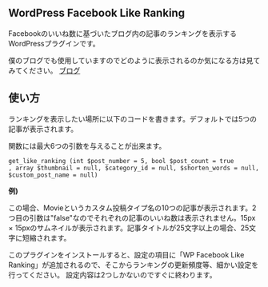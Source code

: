<h2>WordPress Facebook Like Ranking</h2>

Facebookのいいね数に基づいたブログ内の記事のランキングを表示するWordPressプラグインです。

僕のブログでも使用していますのでどのように表示されるのか気になる方は見てみてください。
<a href="http://taishikato.com/blog/" target="_blank">ブログ</a>

<h2>使い方</h2>

ランキングを表示したい場所に以下のコードを書きます。デフォルトでは5つの記事が表示されます。


<code><?php if (function_exists('get_like_ranking')) get_like_ranking (); ?></code>



関数には最大6つの引数を与えることが出来ます。

<code>get_like_ranking (int $post_number = 5, bool $post_count = true , array $thumbnail = null, $category_id = null, $shorten_words = null, $custom_post_name = null)</code>

<strong>例)</strong>

この場合、Movieというカスタム投稿タイプ名の10つの記事が表示されます。2つ目の引数は"false"なのでそれぞれの記事のいいね数は表示されません。15px × 15pxのサムネイルが表示されます。記事タイトルが25文字以上の場合、25文字に短縮されます。

<code><?php if (function_exists('get_like_ranking')) get_like_ranking (10, false, array(15, 15), null, 25, "movie"); ?></code>



このプラグインをインストールすると、設定の項目に「WP Facebook Like Ranking」が追加されるので、そこからランキングの更新頻度等、細かい設定を行ってください。
設定内容は2つしかないのですぐに終わります。
